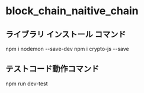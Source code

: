 # block_chain_naitive_chain

## ライブラリ インストール コマンド
npm i nodemon --save-dev
npm i crypto-js --save

## テストコード動作コマンド
npm run dev-test

